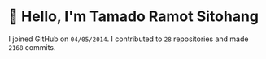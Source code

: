 # :wave: Hello, I'm Tamado Ramot Sitohang

I joined GitHub on `04/05/2014`. I contributed to `28` repositories and made `2168` commits.
